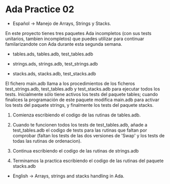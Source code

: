 # Ada Practice 02

- Español -> Manejo de Arrays, Strings y Stacks.

En este proyecto tienes tres paquetes Ada incompletos (con sus tests unitarios, tambien incompletos) que puedes utilizar para continuar familarizandote con Ada durante esta segunda semana.

  - tables.ads, tables.adb, test_tables.adb

  - strings.ads, strings.adb, test_strings.adb

  - stacks.ads, stacks.adb, test_stacks.adb

El fichero main.adb llama a los procedimientos de los ficheros test_strings.adb, test_tables.adb y test_stacks.adb para ejecutar todos los tests. Inicialmente sólo tiene activos los tests del paquete tables; cuando finalices la programación de este paquete modifica main.adb para activar los tests del paquete strings, y finalmente los tests del paquete stacks.

1) Comienza escribiendo el codigo de las rutinas de tables.adb.

2) Cuando te funcionen todos los tests de test_tables.adb, añade a test_tables.adb el codigo de tests para las rutinas que faltan por comprobar (faltan los tests de las dos versiones de 'Swap' y los tests de todas las rutinas de ordenacion).

3) Continua escribiendo el codigo de las rutinas de strings.adb

4) Terminamos la practica escribiendo el codigo de las rutinas del paquete stacks.adb
   
- English ->  Arrays, strings and stacks handling in Ada.

